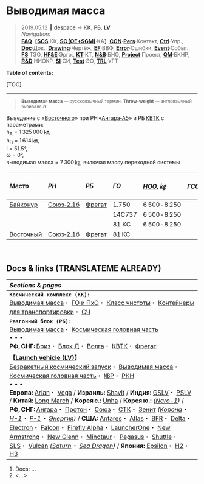 # Выводимая масса
> 2019.05.12 [🚀](../../index/index.md) [despace](index.md) → [КК](scs.md), [РБ](lv.md), **[LV](lv.md)**  
> *Navigation:*  
> **[FAQ](faq.md)**【**[SCS](scs.md)**·КК, **[SC (OE+SGM)](sc.md)**·КА】**[CON](contact.md)·[Pers](person.md)**·Контакт, **[Ctrl](control.md)**·Упр., **[Doc](doc.md)**·Док., **[Drawing](drawing.md)**·Чертёж, **[EF](ef.md)**·ВВФ, **[Error](error.md)**·Ошибки, **[Event](event.md)**·Событ., **[FS](fs.md)**·ТЭО, **[HF&E](hfe.md)**·Эрго., **[KT](kt.md)**·КТ, **[N&B](nnb.md)**·БНО, **[Project](project.md)**·Проект, **[QM](qm.md)**·БКНР, **[R&D](rnd.md)**·НИОКР, **[SI](si.md)**·СИ, **[Test](test.md)**·ЭО, **[TRL](trl.md)**·УГТ

**Table of contents:**

[TOC]

---

> <small>**Выводимая масса** — русскоязычный термин. **Throw-weight** — англоязычный эквивалент.</small>

Выведение с «[Восточного](spaceport.md)» при РН «[Ангара‑А5](angara.md)» и РБ [КВТК](квтк.md) с параметрами:  
h<sub>A</sub> = 1 325 000 ㎞,  
h<sub>П</sub> = 1 614 ㎞,  
i = 51.5°,  
ω = 0°,  
выводимая масса = 7 300 ㎏, включая массу переходной системы

|*Место*|*РН*|*РБ*|*ГО*|*[НОО](nnb.md), ㎏*|*ГСО, ㎏*|*Перелёт<br> к Луне, ㎏*|
|:-|:-|:-|:-|:-|:-|:-|
|[Байконур](spaceport.md)|[Союз‑2.1б](soyuz.md)|[Фрегат](fregat.md)|1.750|6 500 ‑ 8 250| |2 200|
| | | |14С737|6 500 ‑ 8 250| |2 140|
| | | |81 КС|6 500 ‑ 8 250| |2 130|
|[Восточный](spaceport.md)|[Союз‑2.1б](soyuz.md)|[Фрегат](fregat.md)|81 КС| | | |



<p style="page-break-after:always"> </p>

## Docs & links (TRANSLATEME ALREADY)
|*Sections & pages*|
|:-|
|**`Космический комплекс (КК):`**<br> [Выводимая масса](throw_weight.md)・ [ГО и ПхО](lv.md)・ [Класс чистоты](clean_lvl.md)・ [Контейнеры для транспортировки](ship_contain.md)・ [СЧ](sui.md)|
|**`Разгонный блок (РБ):`**<br> [Выводимая масса](throw_weight.md)・ [Космическая головная часть](lv.md) <br>• • •<br> **РФ, СНГ:** [Бриз](бриз.md)・ [Блок Д](блок_д.md)・ [Волга](волга.md)・ [КВТК](квтк.md)・ [Фрегат](fregat.md)|
|**【[Launch vehicle (LV)](lv.md)】**<br> [Безракетный космический запуск](nrs.md)・ [Выводимая масса](throw_weight.md)・ [Космическая головная часть](lv.md)・ [㎆Р](icbm.md)・ [РКН](lv.md)<br>• • •<br> **Европа:**  [Arian](arian.md)・ [Vega](vega.md) / **Израиль:** [Shavit](shavit.md) / **Индия:** [GSLV](gslv.md)・ [PSLV](pslv.md) / **Китай:** [Long March](long_march.md) / **Корея с.:** [Unha](unha.md) / **Корея ю.:** *([Naro-1](naro_1.md))* / **РФ, СНГ:** [Ангара](angara.md)・ [Протон](proton.md)・ [Союз](soyuz.md)・ [СТК](yenisei.md)・ [Зенит](zenit.md) *([Корона](korona.md)・ [Н-1](n_1.md)・ [Р-1](r_7.md)・ [Энергия](energia.md))* / **США:** [Antares](antares.md)・ [Atlas](atlas.md)・ [BFR](bfr.md)・ [Delta](delta.md)・ [Electron](electron.md)・ [Falcon](falcon.md)・ [Firefly Alpha](firefly_alpha.md)・ [LauncherOne](launcherone.md)・ [New Armstrong](new_armstrong.md)・ [New Glenn](new_glenn.md)・ [Minotaur](minotaur.md)・ [Pegasus](pegasus.md)・ [Shuttle](shuttle.md)・ [SLS](sls.md)・ [Vulcan](vulcan.md) *([Saturn](saturn_lv.md)・ [Sea Dragon](sea_dragon.md))* / **Япония:** [Epsilon](epsilon.md)・ [H2](h2.md)・ [H3](h3.md)|

   1. Docs: …
   1. <…>
